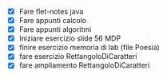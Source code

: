 - [x] Fare flet-notes java
- [x] Fare appunti calcolo
- [x] Fare appunti algoritmi
- [x] Iniziare esercizio slide 56 MDP
- [x] finire esercizio memoria di lab (file Poesia)
- [x] fare esercizio RettangoloDiCaratteri
- [x] fare ampliamento RettangoloDiCaratteri
